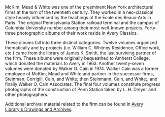 McKim, Mead & White was one of the preeminent New York architectural firms at the turn of the twentieth century. They worked in a neo-classical style heavily influenced by the teachings of the École des Beaux-Arts in Paris. The original Pennsylvania Station railroad terminal and the campus of Columbia University number among their most well-known projects. Forty-three photographic albums of their work reside in Avery Classics.

These albums fall into three distinct categories. Twelve volumes organized thematically and by projects (i.e. William C. Whitney Residence, Office work, etc.) came from the library of James K. Smith, the last surviving partner of the firm. These albums were originally bequeathed to Amherst College, which donated the materials to Avery in 1963. Another twenty-seven volumes were donated by Walker O. Cain in 1974. Walker Cain was a former employee of McKim, Mead and White and partner in the successor firms, Steinman, Corrigill, Cain, and White; then Steinmann, Cain, and White;. and finally Walker O. Cain Associates. The final four volumes constitute progress photographs of the construction of Penn Station taken by L. H. Dreyer and other photographers.

Additional archival material related to the firm can be found in [Avery Library's Drawings and Archives](https://library.columbia.edu/libraries/avery/da.html).